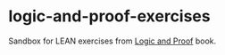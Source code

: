 # logic-and-proof-exercises

Sandbox for LEAN exercises from [Logic and Proof](https://leanprover.github.io/logic_and_proof/index.html) book.

